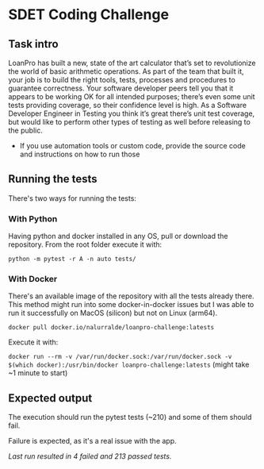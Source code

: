 # SDET Coding Challenge

## Task intro
LoanPro has built a new, state of the art calculator that’s set to revolutionize the world of basic arithmetic operations. As part of the team that built it, your job is to build the right tools, tests, processes and procedures to guarantee correctness. Your software developer peers tell you that it appears to be working OK for all intended purposes; there’s even some unit tests providing coverage, so their confidence level is high. As a Software Developer Engineer in Testing you think it’s great there’s unit test coverage, but would like to perform other types of testing as well before releasing to the public.

* If you use automation tools or custom code, provide the source code and instructions on how to run those

## Running the tests
There's two ways for running the tests:
### With Python 
Having python and docker installed in any OS, pull or download the repository.
From the root folder execute it with: 

`python -m pytest -r A -n auto tests/`


### With Docker
There's an available image of the repository with all the tests already there. This method might run into
some docker-in-docker issues but I was able to run it successfully on MacOS (silicon) but not on Linux (arm64).

`docker pull docker.io/nalurralde/loanpro-challenge:latests` 

Execute it with:

`docker run --rm -v /var/run/docker.sock:/var/run/docker.sock -v $(which docker):/usr/bin/docker loanpro-challenge:latests` (might take ~1 minute to start)

## Expected output
The execution should run the pytest tests (~210) and some of them should fail.

Failure is expected, as it's a real issue with the app.

*Last run resulted in 4 failed and 213 passed tests.* 